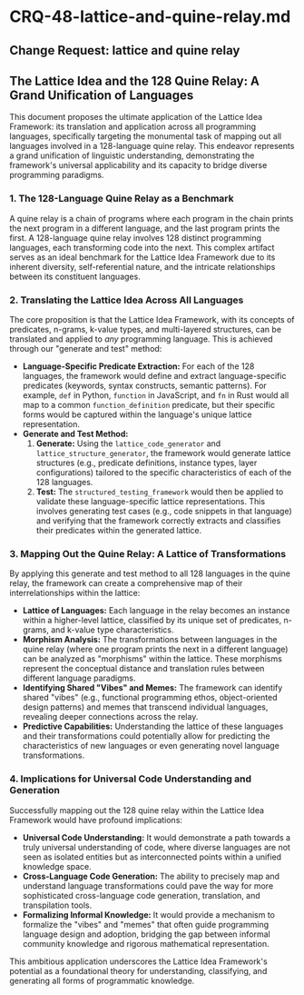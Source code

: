 # CRQ-48-lattice-and-quine-relay.md

## Change Request: lattice and quine relay
## The Lattice Idea and the 128 Quine Relay: A Grand Unification of Languages

This document proposes the ultimate application of the Lattice Idea Framework: its translation and application across all programming languages, specifically targeting the monumental task of mapping out all languages involved in a 128-language quine relay. This endeavor represents a grand unification of linguistic understanding, demonstrating the framework's universal applicability and its capacity to bridge diverse programming paradigms.

### 1. The 128-Language Quine Relay as a Benchmark

A quine relay is a chain of programs where each program in the chain prints the next program in a different language, and the last program prints the first. A 128-language quine relay involves 128 distinct programming languages, each transforming code into the next. This complex artifact serves as an ideal benchmark for the Lattice Idea Framework due to its inherent diversity, self-referential nature, and the intricate relationships between its constituent languages.

### 2. Translating the Lattice Idea Across All Languages

The core proposition is that the Lattice Idea Framework, with its concepts of predicates, n-grams, k-value types, and multi-layered structures, can be translated and applied to *any* programming language. This is achieved through our "generate and test" method:

*   **Language-Specific Predicate Extraction:** For each of the 128 languages, the framework would define and extract language-specific predicates (keywords, syntax constructs, semantic patterns). For example, `def` in Python, `function` in JavaScript, and `fn` in Rust would all map to a common `function_definition` predicate, but their specific forms would be captured within the language's unique lattice representation.
*   **Generate and Test Method:**
    1.  **Generate:** Using the `lattice_code_generator` and `lattice_structure_generator`, the framework would generate lattice structures (e.g., predicate definitions, instance types, layer configurations) tailored to the specific characteristics of each of the 128 languages.
    2.  **Test:** The `structured_testing_framework` would then be applied to validate these language-specific lattice representations. This involves generating test cases (e.g., code snippets in that language) and verifying that the framework correctly extracts and classifies their predicates within the generated lattice.

### 3. Mapping Out the Quine Relay: A Lattice of Transformations

By applying this generate and test method to all 128 languages in the quine relay, the framework can create a comprehensive map of their interrelationships within the lattice:

*   **Lattice of Languages:** Each language in the relay becomes an instance within a higher-level lattice, classified by its unique set of predicates, n-grams, and k-value type characteristics.
*   **Morphism Analysis:** The transformations between languages in the quine relay (where one program prints the next in a different language) can be analyzed as "morphisms" within the lattice. These morphisms represent the conceptual distance and translation rules between different language paradigms.
*   **Identifying Shared "Vibes" and Memes:** The framework can identify shared "vibes" (e.g., functional programming ethos, object-oriented design patterns) and memes that transcend individual languages, revealing deeper connections across the relay.
*   **Predictive Capabilities:** Understanding the lattice of these languages and their transformations could potentially allow for predicting the characteristics of new languages or even generating novel language transformations.

### 4. Implications for Universal Code Understanding and Generation

Successfully mapping out the 128 quine relay within the Lattice Idea Framework would have profound implications:

*   **Universal Code Understanding:** It would demonstrate a path towards a truly universal understanding of code, where diverse languages are not seen as isolated entities but as interconnected points within a unified knowledge space.
*   **Cross-Language Code Generation:** The ability to precisely map and understand language transformations could pave the way for more sophisticated cross-language code generation, translation, and transpilation tools.
*   **Formalizing Informal Knowledge:** It would provide a mechanism to formalize the "vibes" and "memes" that often guide programming language design and adoption, bridging the gap between informal community knowledge and rigorous mathematical representation.

This ambitious application underscores the Lattice Idea Framework's potential as a foundational theory for understanding, classifying, and generating all forms of programmatic knowledge.
